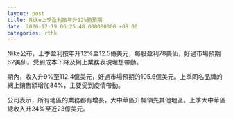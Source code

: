 ```yaml
---
layout: post
title: Nike上季盈利按年升12%勝預期
date: 2020-12-19 06:25:48.000000000 +08:00
categories: rthk
---
```


Nike公布，上季盈利按年升12%至12.5億美元，每股盈利78美仙，好過市場預期62美仙。受到成本下降及網上業務表現理想帶動。

期內，收入升9%至112.4億美元，好過市場預期的105.6億美元。上季同名品牌的網上銷售額增加84%，主要受到疫情帶動。

公司表示，所有地區的業務都有增長，大中華區升幅領先其他地區。上季大中華區總收入升24%至近23億美元。
